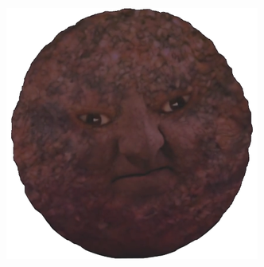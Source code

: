 [![meatball-man]][little-runmo]

[meatball-man]: ./public/man.png
[little-runmo]: https://www.youtube.com/watch?v=ErQHVUQ6QCk

